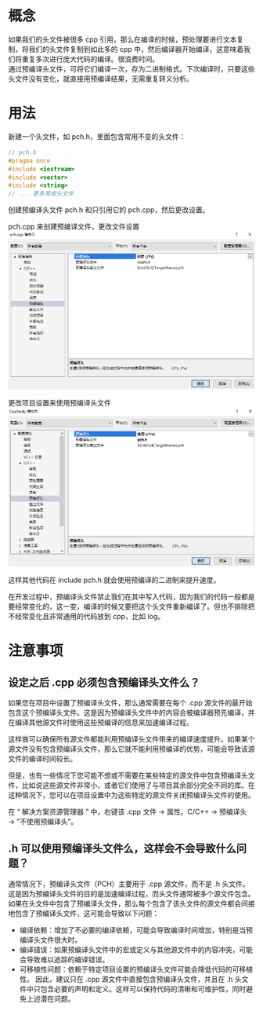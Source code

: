 # 概念

如果我们的头文件被很多 cpp 引用，那么在编译的时候，预处理要进行文本复制，将我们的头文件复制到如此多的 cpp 中，然后编译器开始编译，这意味着我们将重复多次进行庞大代码的编译。很浪费时间。  
通过预编译头文件，可将它们编译一次，存为二进制格式。下次编译时，只要这些头文件没有变化，就直接用预编译结果，无需重复转义分析。

# 用法

新建一个头文件，如 pch.h，里面包含常用不变的头文件：
```Cpp
// pch.h  
#pragma once  
#include <iostream>  
#include <vector>  
#include <string>  
// ... 更多常用头文件 
```

创建预编译头文件 pch.h 和只引用它的 pch.cpp，然后更改设置。

pch.cpp 来创建预编译文件，更改文件设置   
![预编译文件](image-14.png)

更改项目设置来使用预编译头文件   
![使用预编译头文件](image-15.png)

这样其他代码在 include pch.h 就会使用预编译的二进制来提升速度。

在开发过程中，预编译头文件禁止我们在其中写入代码，因为我们的代码一般都是要经常变化的，这一变，编译的时候又要把这个头文件重新编译了。但也不排除把不经常变化且非常通用的代码放到 cpp，比如 log。

# 注意事项

## 设定之后 .cpp 必须包含预编译头文件么？

如果您在项目中设置了预编译头文件，那么通常需要在每个 .cpp 源文件的最开始包含这个预编译头文件。这是因为预编译头文件中的内容会被编译器预先编译，并在编译其他源文件时使用这些预编译的信息来加速编译过程。

这样做可以确保所有源文件都能利用预编译头文件带来的编译速度提升。如果某个源文件没有包含预编译头文件，那么它就不能利用预编译的优势，可能会导致该源文件的编译时间较长。

但是，也有一些情况下您可能不想或不需要在某些特定的源文件中包含预编译头文件，比如说这些源文件非常小，或者它们使用了与项目其余部分完全不同的库。在这种情况下，您可以在项目设置中为这些特定的源文件关闭预编译头文件的使用。

在 “ 解决方案资源管理器 ” 中，右键该 .cpp 文件 → 属性。C/C++ → 预编译头 → “不使用预编译头”。

## .h 可以使用预编译头文件么，这样会不会导致什么问题？

通常情况下，预编译头文件（PCH）主要用于 .cpp 源文件，而不是 .h 头文件。这是因为预编译头文件的目的是加速编译过程，而头文件通常被多个源文件包含。如果在头文件中包含了预编译头文件，那么每个包含了该头文件的源文件都会间接地包含了预编译头文件，这可能会导致以下问题：
- 编译依赖：增加了不必要的编译依赖，可能会导致编译时间增加，特别是当预编译头文件很大时。
- 编译错误：如果预编译头文件中的宏或定义与其他源文件中的内容冲突，可能会导致难以追踪的编译错误。
- 可移植性问题：依赖于特定项目设置的预编译头文件可能会降低代码的可移植性。
因此，建议只在 .cpp 源文件中直接包含预编译头文件，并且在 .h 头文件中只包含必要的声明和定义。这样可以保持代码的清晰和可维护性，同时避免上述潜在问题。
